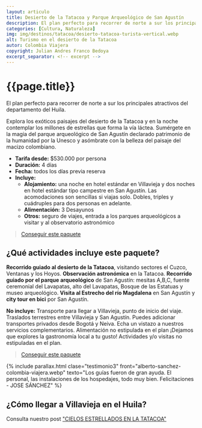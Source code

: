 ```yaml
---
layout: articulo
title: Desierto de la Tatacoa y Parque Arqueológico de San Agustín
description: El plan perfecto para recorrer de norte a sur los principales atractivos del departamento del Huila, San Agustín y el desierto de la Tatacoa Huila
categories: [Cultura, Naturaleza]
img: img/destinos/tatacoa/desierto-tatacoa-turista-vertical.webp
alt: Turismo en el desierto de la Tatacoa
autor: Colombia Viajera
copyright: Julian Andres Franco Bedoya
excerpt_separator: <!-- excerpt -->
---
```

# {{page.title}}

El plan perfecto para recorrer de norte a sur los principales atractivos del departamento del Huila.

<!-- excerpt -->

Explora los exóticos paisajes del desierto de la Tatacoa y en la noche contemplar los millones de estrellas que forma la vía láctea. Sumérgete en la magia del parque arqueológico de San Agustín declarado patrimonio de la humanidad por la Unesco y asómbrate con la belleza del paisaje del macizo colombiano.

* **Tarifa desde:** $530.000 por persona
* **Duración:** 4 días
* **Fecha:** todos los días previa reserva
* **Incluye:**
  * **Alojamiento:** una noche en hotel estándar en Villavieja y dos noches en hotel estándar tipo campestre en San Agustín. Las acomodaciones son sencillas si viajas solo. Dobles, triples y cuádruples para dos personas en adelante.
  * **Alimentación:** 3 Desayunos
  * **Otros:** seguro de viajes, entrada a los parques arqueológicos a visitar y al observatorio astronómico

>[Conseguir este paquete](https://api.whatsapp.com/send?phone=+573209673925&text=Hola.%20Me%20encantar%C3%ADa%20saber%20m%C3%A1s%20sobre%20este%20paquete:%20Desierto%20de%20la%20Tatacoa%20y%20Parque%20Arqueol%C3%B3gico%20de%20San%20Agust%C3%ADn)

## ¿Qué actividades incluye este paquete?

**Recorrido guiado al desierto de la Tatacoa**, visitando sectores el Cuzco, Ventanas y los Hoyos. **Observación astronómica** en la Tatacoa. **Recorrido guiado por el parque arqueológico** de San Agustín: mesitas A,B,C, fuente ceremonial del Lavapatas, alto del Lavapatas, Bosque de las Estatuas y museo arqueológico. **Visita al Estrecho del río Magdalena** en San Agustín y **city tour en bici** por San Agustín.

**No incluye:** Transporte para llegar a Villavieja, punto de inicio del viaje. Traslados terrestres entre Villavieja y San Agustín. Puedes adicionar transportes privados desde Bogotá y Neiva. Echa un vistazo a nuestros servicios complementarios. Alimentación no estipulada en el plan ¡Dejamos que explores la gastronomía local a tu gusto! Actividades y/o visitas no estipuladas en el plan.

>[Conseguir este paquete](https://api.whatsapp.com/send?phone=+573209673925&text=Hola.%20Me%20encantar%C3%ADa%20saber%20m%C3%A1s%20sobre%20este%20paquete:%20Desierto%20de%20la%20Tatacoa%20y%20Parque%20Arqueol%C3%B3gico%20de%20San%20Agust%C3%ADn)

{% include parallax.html clase="testimonio3" front="alberto-sanchez-colombia-viajera.webp" texto="Los guías fueron de gran ayuda. El personal, las instalaciones de los hospedajes, todo muy bien. Felicitaciones - JOSE SÁNCHEZ" %}

## ¿Cómo llegar a Villavieja  en el Huila?

Consulta nuestro post ["CIELOS ESTRELLADOS EN LA TATACOA"]({{site.baseurl}}/toca-las-estrellas-desierto-tatacoa/)
